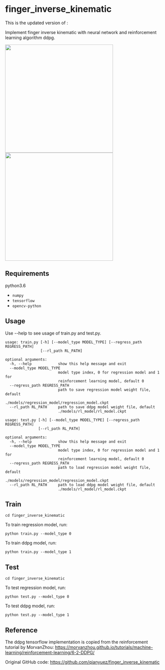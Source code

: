 # finger_inverse_kinematic


This is the updated version of :

Implement finger inverse kinematic with  neural network and reinforcement learning algorithm ddpg.

<img src="https://github.com/qianyuez/finger_inverse_kinematic/blob/master/data/inverse_kinematic1.gif" width="350px"><img src="https://github.com/qianyuez/finger_inverse_kinematic/blob/master/data/inverse_kinematic2.gif" width="350px">



## Requirements
python3.6
- `numpy`
- `tensorflow`
- `opencv-python`



## Usage
Use --help to see usage of train.py and test.py.
```
usage: train.py [-h] [--model_type MODEL_TYPE] [--regress_path REGRESS_PATH]
                [--rl_path RL_PATH]

optional arguments:
  -h, --help            show this help message and exit
  --model_type MODEL_TYPE
                        model type index, 0 for regression model and 1 for
                        reinforcement learning model, default 0
  --regress_path REGRESS_PATH
                        path to save regression model weight file, default
                        ./models/regression_model/regression_model.ckpt
  --rl_path RL_PATH     path to save ddpg model weight file, default
                        ./models/rl_model/rl_model.ckpt
```

```
usage: test.py [-h] [--model_type MODEL_TYPE] [--regress_path REGRESS_PATH]
               [--rl_path RL_PATH]

optional arguments:
  -h, --help            show this help message and exit
  --model_type MODEL_TYPE
                        model type index, 0 for regression model and 1 for
                        reinforcement learning model, default 0
  --regress_path REGRESS_PATH
                        path to load regression model weight file, default
                        ./models/regression_model/regression_model.ckpt
  --rl_path RL_PATH     path to load ddpg model weight file, default
                        ./models/rl_model/rl_model.ckpt
```



## Train
`cd finger_inverse_kinematic`

To train regression model, run:

`python train.py --model_type 0`

To train ddpg model, run:

`python train.py --model_type 1`



## Test
`cd finger_inverse_kinematic`

To test regression model, run:

`python test.py --model_type 0`

To test ddpg model, run:

 `python test.py --model_type 1`
 
 
 
## Reference
The ddpg tensorflow implementation is copied from the reinforcement tutorial by MorvanZhou:
https://morvanzhou.github.io/tutorials/machine-learning/reinforcement-learning/6-2-DDPG/

Original GitHub code:
https://github.com/qianyuez/finger_inverse_kinematic


